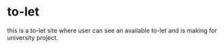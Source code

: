 # to-let
this is a to-let site where user can see an available to-let and is making for university project.
